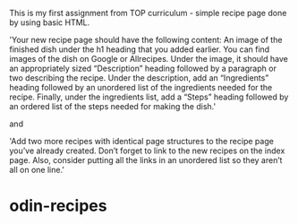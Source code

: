 This is my first assignment from TOP curriculum - simple recipe page done by using basic HTML.

'Your new recipe page should have the following content:
An image of the finished dish under the h1 heading that you added earlier. You can find images of the dish on Google or Allrecipes.
Under the image, it should have an appropriately sized “Description” heading followed by a paragraph or two describing the recipe.
Under the description, add an “Ingredients” heading followed by an unordered list of the ingredients needed for the recipe.
Finally, under the ingredients list, add a “Steps” heading followed by an ordered list of the steps needed for making the dish.'

and

'Add two more recipes with identical page structures to the recipe page you’ve already created. Don’t forget to link to the new recipes on the index page. Also, consider putting all the links in an unordered list so they aren’t all on one line.'
# odin-recipes